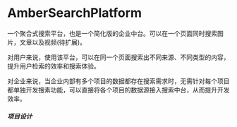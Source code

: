 # AmberSearchPlatform
一个聚合式搜索平台，也是一个简化版的企业中台。可以在一个页面同时搜索图片，文章以及视频(待扩展)。

对用户来说，使用该平台，可以在同一个页面搜索出不同来源、不同类型的内容，提升用户检索的效率和搜索体验。

对企业来说，当企业内部有多个项目的数据都存在搜索需求时，无需针对每个项目都单独开发搜素功能，可以直接将各个项目的数据源接入搜索中台，从而提升开发效率。



##### 项目设计
